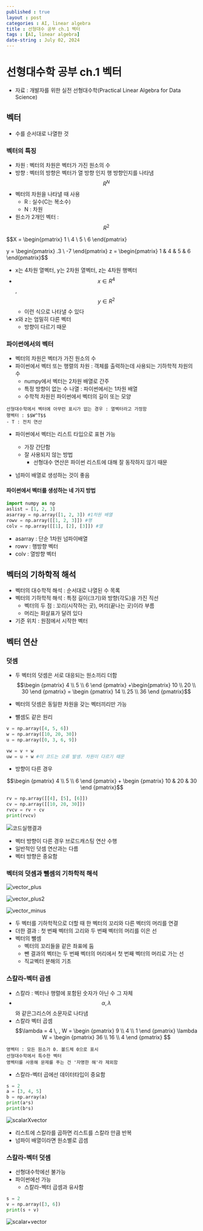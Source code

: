 ```yaml
---
published : true
layout : post
categories : AI, linear algebra
title : 선형대수 공부 ch.1 벡터
tags : [AI, linear algebra]
date-string : July 02, 2024
---
```


# 선형대수학 공부 ch.1 벡터
- 자료 : 개발자를 위한 실전 선형대수학(Practical Linear Algebra for Data Science)

## 벡터
- 수를 순서대로 나열한 것
### 벡터의 특징
- 차원 : 벡터의 차원은 벡터가 가진 원소의 수
- 방향 : 벡터의 방향은 벡터가 열 방향 인지 행 방향인지를 나타냄
$$R^N$$
- 벡터의 차원을 나타낼 때 사용
  - R : 실수(C는 복소수)
  - N : 차원
- 원소가 2개인 벡터 : $$R^2$$

$$X = 
    \begin{pmatrix}
    1 \\
    4 \\
    5 \\
    6 
    \end{pmatrix}
  
  y = 
  \begin{pmatrix}
  .3 \\
  -7 
  \end{pmatrix}
  z = 
  \begin{pmatrix}
  1 & 4 & 5 & 6
  \end{pmatrix}$$

- x는 4차원 열벡터, y는 2차원 열벡터, z는 4차원 행벡터
- $$x \in R^4$$ \, $$y \in R^2$$
  - 이런 식으로 나타낼 수 있다
- x와 z는 엄밀히 다른 벡터
  - 방향이 다르기 때문

### 파이썬에서의 벡터
- 벡터의 차원은 벡터가 가진 원소의 수
- 파이썬에서 벡터 또는 행렬의 차원 : 객체를 출력하는데 사용되는 기하학적 차원의 수
  - numpy에서 벡터는 2차원 배열로 간주
  - 특정 방향이 없는 수 나열 : 파이썬에서는 1차원 배열
  - 수학적 차원읜 파이썬에서 벡터의 길이 또는 모양

```
선형대수학에서 벡터에 아무런 표시가 없는 경우 : 열벡터라고 가정함
행벡터 : $$W^T$$
- T : 전치 연산
```

- 파이썬에서 벡터는 리스트 타입으로 표현 가능
  - 가장 간단함
  - 잘 사용되지 않는 방법
    - 선형대수 연산은 파이썬 리스트에 대해 잘 동작하지 않기 때문

- 넘파이 배열로 생성하는 것이 좋음

#### 파이썬에서 벡터를 생성하는 네 가지 방법
```python
import numpy as np
aslist = [1, 2, 3]
asarray = np.array([1, 2, 3]) #1차원 배열
rowv = np.array([[1, 2, 3]]) #행
colv = np.array([[1], [2], [3]]) #열
```

- asarray : 단순 1차원 넘파이배열
- rowv : 행방향 벡터
- colv : 열방향 벡터

## 벡터의 기하학적 해석
- 벡터의 대수학적 해석 : 순서대로 나열된 수 목록
- 벡터의 기하학적 해석 : 특정 길이(크기)와 방향(각도)을 가진 직선
  - 벡터의 두 점 : 꼬리(시작하는 곳), 머리(끝나는 곳)이라 부름
  - 머리는 화살표가 달려 있다
- 기준 위치 : 원점에서 시작한 벡터

## 벡터 연산
### 덧셈
- 두 벡터의 덧셈은 서로 대응되는 원소끼리 더함
$$\begin {pmatrix}  
  4 \\               
  5 \\              
  6                  
  \end {pmatrix} +\begin{pmatrix}
                   10 \\
                   20 \\
                   30   
                   \end {pmatrix} = \begin {pmatrix}
                                      14 \\
                                      25 \\
                                      36
                                      \end {pmatrix}$$

- 벡터의 덧셈은 동일한 차원을 갖는 벡터끼리만 가능
- 뺄셈도 같은 원리

```python
v = np.array([4, 5, 6])
w = np.array([10, 20, 30])
u = np.array([0, 3, 6, 9])

vw = v + w
uw = u + w #이 코드는 오류 발생. 차원이 다르기 때문
```

- 방향이 다른 경우

$$\begin {pmatrix}
  4 \\
  5 \\
  6
  \end {pmatrix} + \begin {pmatrix}
                    10 & 20 & 30
                    \end {pmatrix}$$

```python
rv = np.array([[4], [5], [6]])
cv = np.array([[10, 20, 30]])
rvcv = rv + cv
print(rvcv)
```

![코드실행결과](https://github.com/jayiuk/jayiuk.github.io/assets/58243784/73f3cd71-05d0-4ce4-a19a-5224de038442)

- 벡터 방향이 다른 경우 브로드캐스팅 연산 수행
- 일반적인 덧셈 연산과는 다름
- 벡터 방향은 중요함

### 벡터의 덧셈과 뺄셈의 기하학적 해석
![vector_plus](https://github.com/jayiuk/jayiuk.github.io/assets/58243784/2b5465c9-8003-4b40-b439-f3414eaceaef)

![vector_plus2](https://github.com/jayiuk/jayiuk.github.io/assets/58243784/142f7da7-07f0-4819-a2d1-464bfcb7749b)

![vector_minus](https://github.com/jayiuk/jayiuk.github.io/assets/58243784/3808c437-14e5-4c2f-9b07-0e101e06fc6c)

- 두 벡터를 기하학적으로 더할 때 한 벡터의 꼬리와 다른 벡터의 머리를 연결
- 더한 결과 : 첫 번째 벡터의 고리와 두 번째 벡터의 머리를 이은 선
- 벡터의 뺄셈
  - 벡터의 꼬리들을 같은 좌표에 둠
  - 뺀 결과의 벡터는 두 번째 벡터의 머리에서 첫 번째 벡터의 머리로 가는 선
  - 직교벡터 분해의 기초

### 스칼라-벡터 곱셈
- 스칼라 : 벡터나 행렬에 포함된 숫자가 아닌 수 그 자체
- $$\alpha, \lambda $$ 와 같은그리스어 소문자로 나타냄
- 스칼라 벡터 곱셈
$$\lambda = 4 \, , W = \begin {pmatrix}
                        9 \\
                        4 \\
                        1
                        \end {pmatrix}
  \lambda W = \begin {pmatrix}
              36 \\
              16 \\
              4
              \end {pmatrix} $$

```
영벡터 : 모든 원소가 0. 볼드체 0으로 표시
선형대수학에서 특수한 벡터
영벡터를 사용해 문제를 푸는 건 '자명한 해'라 제외함
```

- 스칼라-벡터 곱에선 데이터타입이 중요함

```python
s = 2
a = [3, 4, 5]
b = np.array(a)
print(a*s)
print(b*s)
```
![scalarXvector](https://github.com/jayiuk/jayiuk.github.io/assets/58243784/ab485e6e-b027-410e-a589-07a24b7fc153)

- 리스트에 스칼라를 곱하면 리스트를 스칼라 만큼 반복
- 넘파이 배열이라면 원소별로 곱셈

### 스칼라-벡터 덧셈
- 선형대수학에선 불가능
- 파이썬에선 가능
  - 스칼라-벡터 곱셈과 유사함

```python
s = 2
v = np.array([3, 6])
print(s + v)
```
![scalar+vector](https://github.com/jayiuk/jayiuk.github.io/assets/58243784/0d6fd8d7-b9b8-4c67-b594-4d485111cd14)

